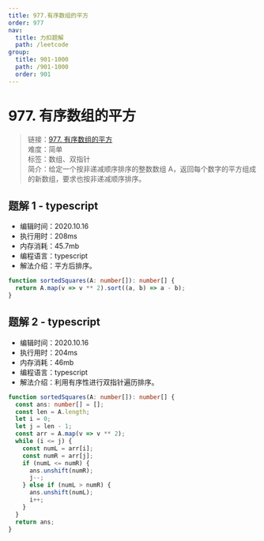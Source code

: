 ```yaml
---
title: 977.有序数组的平方
order: 977
nav:
  title: 力扣题解
  path: /leetcode
group:
  title: 901-1000
  path: /901-1000
  order: 901
---
```


# 977. 有序数组的平方

> 链接：[977. 有序数组的平方](https://leetcode-cn.com/problems/squares-of-a-sorted-array/)  
> 难度：简单  
> 标签：数组、双指针  
> 简介：给定一个按非递减顺序排序的整数数组 A，返回每个数字的平方组成的新数组，要求也按非递减顺序排序。

## 题解 1 - typescript

- 编辑时间：2020.10.16
- 执行用时：208ms
- 内存消耗：45.7mb
- 编程语言：typescript
- 解法介绍：平方后排序。

```typescript
function sortedSquares(A: number[]): number[] {
  return A.map(v => v ** 2).sort((a, b) => a - b);
}
```

## 题解 2 - typescript

- 编辑时间：2020.10.16
- 执行用时：204ms
- 内存消耗：46mb
- 编程语言：typescript
- 解法介绍：利用有序性进行双指针遍历排序。

```typescript
function sortedSquares(A: number[]): number[] {
  const ans: number[] = [];
  const len = A.length;
  let i = 0;
  let j = len - 1;
  const arr = A.map(v => v ** 2);
  while (i <= j) {
    const numL = arr[i];
    const numR = arr[j];
    if (numL <= numR) {
      ans.unshift(numR);
      j--;
    } else if (numL > numR) {
      ans.unshift(numL);
      i++;
    }
  }
  return ans;
}
```
